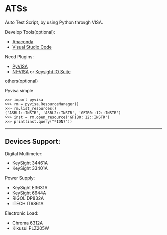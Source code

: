 # ATSs
Auto Test Script, by using Python through VISA.

Develop Tools(optional):

* [Anaconda](https://www.anaconda.com/)
* [Visual Studio Code](https://code.visualstudio.com/)

Need Plugins:

* [PyVISA](https://github.com/pyvisa/pyvisa)
* [NI-VISA](http://www.ni.com/zh-cn/support/downloads/drivers/download.ni-visa.html#329456) or [Keysight IO Suite](https://www.keysight.com/zh-CN/pd-1985909/io-libraries-suite?nid=-33330.977662.00&cc=CN&lc=chi)

others(optional)

Pyvisa simple

``` 
>>> import pyvisa
>>> rm = pyvisa.ResourceManager()
>>> rm.list_resources()
('ASRL1::INSTR', 'ASRL2::INSTR', 'GPIB0::12::INSTR')
>>> inst = rm.open_resource('GPIB0::12::INSTR')
>>> print(inst.query("*IDN?"))
```

----

## Devices Support:

Digital Multimeter:

* KeySight 34461A
* KeySight 33401A

Power Supply:

* KeySight E3631A
* KeySight 6644A
* RIGOL DP832A
* ITECH IT6861A

Electronic Load:

* Chroma 6312A
* Kikusui PLZ205W

